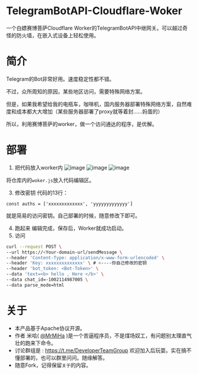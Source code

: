 # TelegramBotAPI-Cloudflare-Woker
一个白嫖赛博菩萨Cloudflare Worker的TelegramBotAPI中继网关。可以越过奇怪的防火墙，在嵌入式设备上轻松使用。

# 简介
Telegram的Bot非常好用。速度稳定性都不错。

不过，众所周知的原因，某些地区访问，需要特殊网络方案。

但是，如果我希望给我的电瓶车，咖啡机，国内服务器部署特殊网络方案，自然难度和成本都大大增加（某些服务器部署了proxy就等着封……妈蛋的）

所以，利用赛博菩萨的worker，做一个访问通达的程序，是优解。

# 部署
1. 把代码放入worker内
   ![image](https://github.com/user-attachments/assets/65907082-e9d9-468a-9c9c-324e5d86a290)
   ![image](https://github.com/user-attachments/assets/c93b1d21-1ccf-47af-b5a0-fb23c4a622fa)
   ![image](https://github.com/user-attachments/assets/84cec0ca-2f5d-4140-b189-51eaaeeff1ce)

  将仓库内的`woker.js`放入代码编辑区。
   
3. 修改密钥
   代码的13行：
```
const auths = ['xxxxxxxxxxxxx', 'yyyyyyyyyyyyy']
```
   就是简易的访问密钥。自己部署的时候，随意修改下即可。

4. 跑起来
   编辑完成，保存后，Worker就成功启动。
5. 访问
```bash
curl --request POST \
--url https://<Your-domain-url/sendMessage \
--header 'Content-Type: application/x-www-form-urlencoded' \
--header 'Key: xxxxxxxxxxxxxx' \ # <----你自己修改的密钥
--header 'bot_token: <Bot-Token>' \
--data 'text=<b> hello , Here </b>' \
--data chat_id=-1002114987005 \
--data parse_mode=html 
```

# 关于
- 本产品基于Apache协议开源。
- 作者 米哈( [@MrMiHa](https://t.me/MrMiHa) )是一个苦逼程序员，不是煤场奴工，有问题别太理直气壮的跑来下命令。
- 讨论群组是 : https://t.me/DeveloperTeamGroup 欢迎加入后玩耍。实在搞不懂部署的，也可以群里问问。随缘解答。
- 随意Fork，记得保留`关于`的内容。

